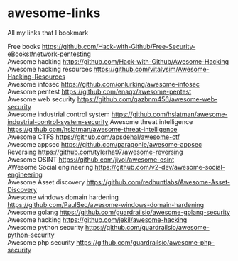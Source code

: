 # awesome-links

All my links that I bookmark 



Free books   https://github.com/Hack-with-Github/Free-Security-eBooks#network-pentesting <br>
Awesome hacking https://github.com/Hack-with-Github/Awesome-Hacking <br>
Awesome hacking resources https://github.com/vitalysim/Awesome-Hacking-Resources <br>
Awesome infosec https://github.com/onlurking/awesome-infosec<br>
Awesome pentest https://github.com/enaqx/awesome-pentest<br>
Awesome web security https://github.com/qazbnm456/awesome-web-security <br>
Awesome industrial control system https://github.com/hslatman/awesome-industrial-control-system-security
Awesome threat intelligence https://github.com/hslatman/awesome-threat-intelligence <br>
Awesome CTFS https://github.com/apsdehal/awesome-ctf <br>
Awesome appsec https://github.com/paragonie/awesome-appsec <br>
Reversing https://github.com/tylerha97/awesome-reversing <br>
Awesome OSINT https://github.com/jivoi/awesome-osint <br>
AWesome Social engineering https://github.com/v2-dev/awesome-social-engineering <br>
Awesome Asset discovery https://github.com/redhuntlabs/Awesome-Asset-Discovery <br>
Awesome windows domain hardening https://github.com/PaulSec/awesome-windows-domain-hardening <br>
Awesome golang https://github.com/guardrailsio/awesome-golang-security <br>
Awesome hacking https://github.com/jekil/awesome-hacking <br>
Awesome python security https://github.com/guardrailsio/awesome-python-security <br>
Awesome php security https://github.com/guardrailsio/awesome-php-security <br>

